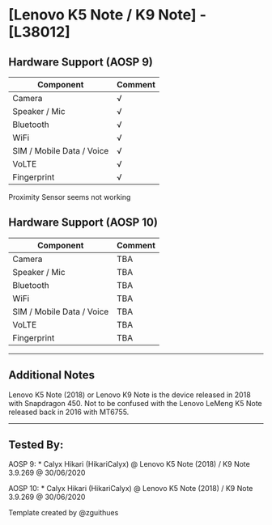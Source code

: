 # [Lenovo K5 Note / K9 Note] - [L38012]

## Hardware Support (AOSP 9)
| Component                 |      Comment                                              |
|---------------------------|-----------------------------------------------------------|
| Camera                    | √                                                         |
| Speaker / Mic             | √                                                         |
| Bluetooth                 | √                                                         |
| WiFi                      | √                                                         |
| SIM / Mobile Data / Voice | √                                                         |
| VoLTE                     | √                                                         |
| Fingerprint               | √                                                         |

Proximity Sensor seems not working 

## Hardware Support (AOSP 10)
| Component                 |      Comment                                              |
|---------------------------|-----------------------------------------------------------|
| Camera                    | TBA                                                         |
| Speaker / Mic             | TBA                                                         |
| Bluetooth                 | TBA                                                         |
| WiFi                      | TBA                                                         |
| SIM / Mobile Data / Voice | TBA                                                         |
| VoLTE                     | TBA                                                         |
| Fingerprint               | TBA                                                         |

***
## Additional Notes

Lenovo K5 Note (2018) or Lenovo K9 Note is the device released in 2018 with Snapdragon 450. Not to be confused with the Lenovo LeMeng K5 Note released back in 2016 with MT6755.

***


## Tested By:
AOSP 9: * Calyx Hikari (HikariCalyx) @ Lenovo K5 Note (2018) / K9 Note 3.9.269 @ 30/06/2020

AOSP 10: * Calyx Hikari (HikariCalyx) @ Lenovo K5 Note (2018) / K9 Note 3.9.269 @ 30/06/2020

Template created by @zguithues